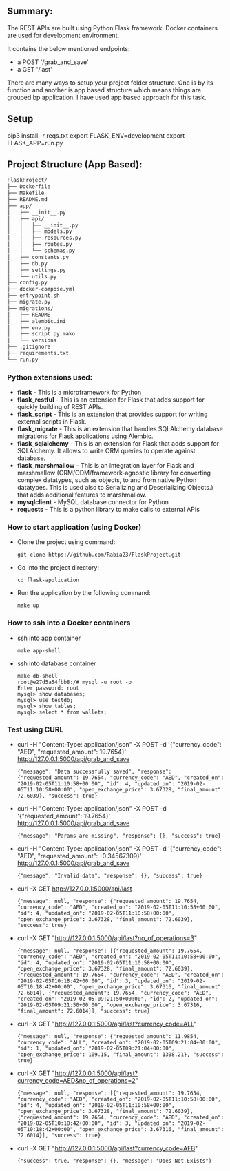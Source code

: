 ## Summary:
The REST APIs are built using Python Flask framework. Docker containers are used for development environment.

It contains the below mentioned endpoints:
- a POST '/grab_and_save'
- a GET '/last'

There are many ways to setup your project folder structure. One is by its function and another is app based structure which means things are grouped bp application. I have used app based approach for this task.

## Setup
pip3 install -r reqs.txt
export FLASK_ENV=development
export FLASK_APP=run.py

## Project Structure (App Based):
```bash
FlaskProject/
├── Dockerfile
├── Makefile
├── README.md
├── app/
│   ├── __init__.py
│   ├── api/
│   │   ├── __init__.py
│   │   ├── models.py
│   │   ├── resources.py
│   │   ├── routes.py
│   │   └── schemas.py
│   ├── constants.py
│   ├── db.py
│   ├── settings.py
│   └── utils.py
├── config.py
├── docker-compose.yml
├── entrypoint.sh
├── migrate.py
├── migrations/
│   ├── README
│   ├── alembic.ini
│   ├── env.py
│   ├── script.py.mako
│   └── versions
├── .gitignore
├── requirements.txt
└── run.py
```

### Python extensions used:
- **flask** - This is a microframework for Python
- **flask_restful** - This is an extension for Flask that adds support for quickly building of REST APIs.
- **flask_script** - This is an extension that provides support for writing external scripts in Flask.
- **flask_migrate** - This is an extension that handles SQLAlchemy database migrations for Flask applications using Alembic.
- **flask_sqlalchemy** - This is an extension for Flask that adds support for SQLAlchemy. It allows to write ORM queries to operate against database.
- **flask_marshmallow** - This is an integration layer for Flask and marshmallow (ORM/ODM/framework-agnostic library for converting complex datatypes, such as objects, to and from native Python datatypes. This is used also to Serializing and Deserializing Objects.) that adds additional features to marshmallow.
- **mysqlclient** - MySQL database connector for Python
- **requests** - This is a python library to make calls to external APIs

### How to start application (using Docker)
- Clone the project using command:
    ```
    git clone https://github.com/Rabia23/FlaskProject.git
    ```
- Go into the project directory:
    ```
    cd flask-application
    ```
- Run the application by the following command:
    ```
    make up
    ```

### How to ssh into a Docker containers
- ssh into app container
    ```
    make app-shell
    ```
- ssh into database container
    ```
    make db-shell
    root@e27d5a54fbb8:/# mysql -u root -p
    Enter password: root
    mysql> show databases;
    mysql> use testdb;
    mysql> show tables;
    mysql> select * from wallets;
    ````

### Test using CURL
- curl -H "Content-Type: application/json" -X POST -d '{"currency_code": "AED", "requested_amount": 19.7654}' http://127.0.0.1:5000/api/grab_and_save
    ```
    {"message": "Data successfully saved", "response": {"requested_amount": 19.7654, "currency_code": "AED", "created_on":  "2019-02-05T11:10:58+00:00", "id": 4, "updated_on": "2019-02-05T11:10:58+00:00", "open_exchange_price": 3.67328, "final_amount": 72.6039}, "success": true}
    ```
- curl -H "Content-Type: application/json" -X POST -d '{"requested_amount": 19.7654}' http://127.0.0.1:5000/api/grab_and_save
    ```
    {"message": "Params are missing", "response": {}, "success": true}
    ```
- curl -H "Content-Type: application/json" -X POST -d '{"currency_code": "AED", "requested_amount": -0.34567309}' http://127.0.0.1:5000/api/grab_and_save
    ```
    {"message": "Invalid data", "response": {}, "success": true}
    ```
- curl -X GET http://127.0.0.1:5000/api/last
    ```
    {"message": null, "response": {"requested_amount": 19.7654, "currency_code": "AED", "created_on": "2019-02-05T11:10:58+00:00", "id": 4, "updated_on": "2019-02-05T11:10:58+00:00", "open_exchange_price": 3.67328, "final_amount": 72.6039}, "success": true}
    ```
- curl -X GET "http://127.0.0.1:5000/api/last?no_of_operations=3"
    ```
    {"message": null, "response": [{"requested_amount": 19.7654, "currency_code": "AED", "created_on": "2019-02-05T11:10:58+00:00", "id": 4, "updated_on": "2019-02-05T11:10:58+00:00", "open_exchange_price": 3.67328, "final_amount": 72.6039}, {"requested_amount": 19.7654, "currency_code": "AED", "created_on": "2019-02-05T10:18:42+00:00", "id": 3, "updated_on": "2019-02-05T10:18:42+00:00", "open_exchange_price": 3.67316, "final_amount": 72.6014}, {"requested_amount": 19.7654, "currency_code": "AED", "created_on": "2019-02-05T09:21:50+00:00", "id": 2, "updated_on": "2019-02-05T09:21:50+00:00", "open_exchange_price": 3.67316, "final_amount": 72.6014}], "success": true}
    ```
- curl -X GET "http://127.0.0.1:5000/api/last?currency_code=ALL"
    ```
    {"message": null, "response": {"requested_amount": 11.9854, "currency_code": "ALL", "created_on": "2019-02-05T09:21:04+00:00", "id": 1, "updated_on": "2019-02-05T09:21:04+00:00", "open_exchange_price": 109.15, "final_amount": 1308.21}, "success": true}
    ```
 - curl -X GET "http://127.0.0.1:5000/api/last?currency_code=AED&no_of_operations=2"
    ```
    {"message": null, "response": [{"requested_amount": 19.7654, "currency_code": "AED", "created_on": "2019-02-05T11:10:58+00:00", "id": 4, "updated_on": "2019-02-05T11:10:58+00:00", "open_exchange_price": 3.67328, "final_amount": 72.6039}, {"requested_amount": 19.7654, "currency_code": "AED", "created_on": "2019-02-05T10:18:42+00:00", "id": 3, "updated_on": "2019-02-05T10:18:42+00:00", "open_exchange_price": 3.67316, "final_amount": 72.6014}], "success": true}
    ```
 - curl -X GET "http://127.0.0.1:5000/api/last?currency_code=AFB"
    ```
    {"success": true, "response": {}, "message": "Does Not Exists"}
    ```
